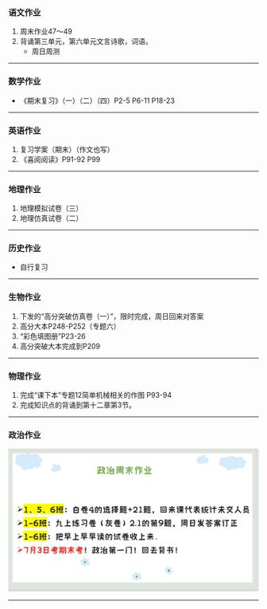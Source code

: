 ### 语文作业
1. 周末作业47～49
2. 背诵第三单元，第六单元文言诗歌，词语。
    * 周日周测
---

### 数学作业
* 《期末复习》（一）（二）（四）P2-5 P6-11 P18-23
---

### 英语作业
1. 复习学案（期末）（作文也写）
2. 《喜阅阅读》P91-92 P99
---

### 地理作业
1. 地理模拟试卷（三）
2. 地理仿真试卷（二）
---

### 历史作业
* 自行复习
---

### 生物作业
1. 下发的“高分突破仿真卷（一）”，限时完成，周日回来对答案
2. 高分大本P248-P252（专题六）
3. “彩色填图册”P23-26
4. 高分突破大本完成到P209
---

### 物理作业
1. 完成“课下本”专题12简单机械相关的作图 P93-94
2. 完成知识点的背诵到第十二章第3节。
---

### 政治作业
![hw](hw_G8S2/_images/18p.jpg)

---
